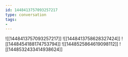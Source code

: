 ```yaml
---
id: 1448413757093257217
type: conversation
tags:
- 
---
```

![[1448413757093257217]]
![[1448413758628327424]]
![[1448454188174753794]]
![[1448525864619098112]]
![[1448532433414938624]]

